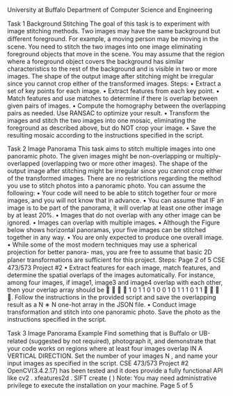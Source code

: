 University at Buﬀalo
Department of Computer Science and Engineering

Task 1 Background Stitching
The goal of this task is to experiment with image stitching methods. Two images may have the
same background but diﬀerent foreground. For example, a moving person may be moving in the
scene. You need to stitch the two images into one image eliminating foreground objects that move
in the scene. You may assume that the region where a foreground object covers the background
has similar characteristics to the rest of the background and is visible in two or more images.
The shape of the output image after stitching might be irregular since you
cannot crop either of the transformed images.
Steps:
• Extract a set of key points for each image.
• Extract features from each key point.
• Match features and use matches to determine if there is overlap between given pairs of images.
• Compute the homography between the overlapping pairs as needed. Use RANSAC to optimize
your result.
• Transform the images and stitch the two images into one mosaic, eliminating the foreground
as described above, but do NOT crop your image.
• Save the resulting mosaic according to the instructions specified in the script.

Task 2 Image Panorama
This task aims to stitch multiple images into one panoramic photo. The given
images might be non-overlapping or multiply-overlapped (overlapping two or more other images).
The shape of the output image after stitching might be irregular since you cannot crop either of
the transformed images. There are no restrictions regarding the method you use to stitch photos
into a panoramic photo. You can assume the following:
• Your code will need to be able to stitch together four or more images, and you will not know
that in advance.
• You can assume that IF an image is to be part of the panorama, it will overlap at least one
other image by at least 20%.
• Images that do not overlap with any other image can be ignored.
• Images can overlap with multiple images.
• Although the Figure below shows horizontal panoramas, your five images can be stitched
together in any way.
• You are only expected to produce one overall image.
• While some of the most modern techniques may use a spherical projection for better panora-
mas, you are free to assume that basic 2D planer transformations are suﬃcient for this project.
Steps:
Page 2 of 5
CSE 473/573 Project #2
• Extract features for each image, match features, and determine the spatial overlaps of the
images automatically. For instance, among four images, if image1, image3 and image4 overlap
with each other, then your overlap array should be
   
1 0 1 1
0 1 0 0
1 0 1 1
1 0 1 1
   . Follow the instructions in
the provided script and save the overlapping result as a N ∗ N one-hot array in the JSON file.
• Conduct image transformation and stitch into one panoramic photo. Save the photo as the
instructions specified in the script.

Task 3 Image Panorama Example
Find something that is Buﬀalo or UB-related (suggested by not required), photograph it, and
demonstrate that your code works on regions where at least four images overlap IN A VERTICAL
DIRECTION. Set the number of your images N , and name your input images as specified in the
script.
CSE 473/573 Project #2
OpenCV(3.4.2.17) has been tested and it does provide a fully functional API like
cv2 . xfeatures2d . SIFT create ( )
Note: You may need administrative privilege to execute the installation on your machine.
Page 5 of 5
